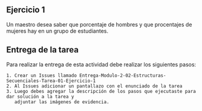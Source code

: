 ## Ejercicio 1

Un maestro desea saber que porcentaje de hombres y que procentajes de mujeres hay en un grupo de estudiantes.

## Entrega de la tarea

Para realizar la entrega de esta actividad debe realizar los siguientes pasos:

    1. Crear un Issues llamado Entrega-Modulo-2-02-Estructuras-Secuenciales-Tarea-01-Ejercicio-1
    2. Al Issues adicionar un pantallazo con el enunciado de la tarea
    3. Luego debes agregar la descripción de los pasos que ejecutaste para dar solución a la tarea y 
       adjuntar las imágenes de evidencia.  
